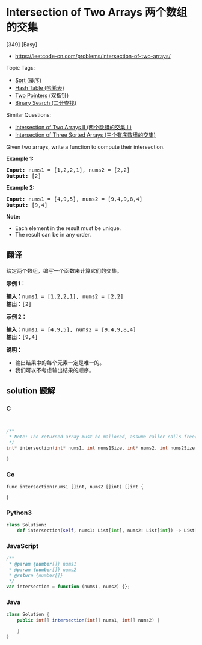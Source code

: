 # Intersection of Two Arrays 两个数组的交集

[349] [Easy]

- https://leetcode-cn.com/problems/intersection-of-two-arrays/

Topic Tags:

- [Sort (排序)](https://leetcode-cn.com/tag/sort/)
- [Hash Table (哈希表)](https://leetcode-cn.com/tag/hash-table/)
- [Two Pointers (双指针)](https://leetcode-cn.com/tag/two-pointers/)
- [Binary Search (二分查找)](https://leetcode-cn.com/tag/binary-search/)

Similar Questions:

- [Intersection of Two Arrays II (两个数组的交集 II)](https://leetcode-cn.com/problems/intersection-of-two-arrays-ii/)
- [Intersection of Three Sorted Arrays (三个有序数组的交集)](https://leetcode-cn.com/problems/intersection-of-three-sorted-arrays/)

Given two arrays, write a function to compute their intersection.

**Example 1:**

<pre><strong>Input: </strong>nums1 = <span id="example-input-1-1">[1,2,2,1]</span>, nums2 = <span id="example-input-1-2">[2,2]</span>
<strong>Output: </strong><span id="example-output-1">[2]</span>
</pre>

**Example 2:**

<pre><strong>Input: </strong>nums1 = <span id="example-input-2-1">[4,9,5]</span>, nums2 = <span id="example-input-2-2">[9,4,9,8,4]</span>
<strong>Output: </strong><span id="example-output-2">[9,4]</span></pre>

**Note:**

- Each element in the result must be unique.
- The result can be in any order.

## 翻译

给定两个数组，编写一个函数来计算它们的交集。

**示例 1：**

<pre><strong>输入：</strong>nums1 = [1,2,2,1], nums2 = [2,2]
<strong>输出：</strong>[2]
</pre>

**示例 2：**

<pre><strong>输入：</strong>nums1 = [4,9,5], nums2 = [9,4,9,8,4]
<strong>输出：</strong>[9,4]</pre>

**说明：**

- 输出结果中的每个元素一定是唯一的。
- 我们可以不考虑输出结果的顺序。

## solution 题解

### C

```c


/**
 * Note: The returned array must be malloced, assume caller calls free().
 */
int* intersection(int* nums1, int nums1Size, int* nums2, int nums2Size, int* returnSize){

}


```

### Go

```golang
func intersection(nums1 []int, nums2 []int) []int {

}
```

### Python3

```python
class Solution:
    def intersection(self, nums1: List[int], nums2: List[int]) -> List[int]:

```

### JavaScript

```javascript
/**
 * @param {number[]} nums1
 * @param {number[]} nums2
 * @return {number[]}
 */
var intersection = function (nums1, nums2) {};
```

### Java

```java
class Solution {
    public int[] intersection(int[] nums1, int[] nums2) {

    }
}
```
